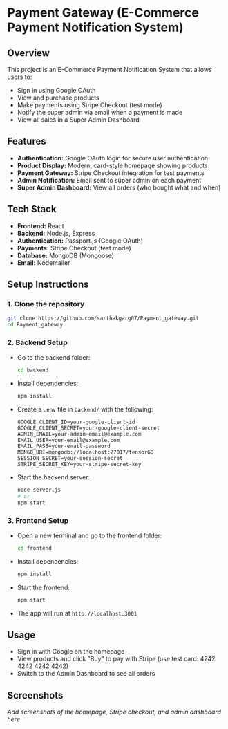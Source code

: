 # Payment Gateway (E-Commerce Payment Notification System)

## Overview
This project is an E-Commerce Payment Notification System that allows users to:
- Sign in using Google OAuth
- View and purchase products
- Make payments using Stripe Checkout (test mode)
- Notify the super admin via email when a payment is made
- View all sales in a Super Admin Dashboard

## Features
- **Authentication:** Google OAuth login for secure user authentication
- **Product Display:** Modern, card-style homepage showing products
- **Payment Gateway:** Stripe Checkout integration for test payments
- **Admin Notification:** Email sent to super admin on each payment
- **Super Admin Dashboard:** View all orders (who bought what and when)

## Tech Stack
- **Frontend:** React
- **Backend:** Node.js, Express
- **Authentication:** Passport.js (Google OAuth)
- **Payments:** Stripe Checkout (test mode)
- **Database:** MongoDB (Mongoose)
- **Email:** Nodemailer

## Setup Instructions

### 1. Clone the repository
```sh
git clone https://github.com/sarthakgarg07/Payment_gateway.git
cd Payment_gateway
```

### 2. Backend Setup
- Go to the backend folder:
  ```sh
  cd backend
  ```
- Install dependencies:
  ```sh
  npm install
  ```
- Create a `.env` file in `backend/` with the following:
  ```env
  GOOGLE_CLIENT_ID=your-google-client-id
  GOOGLE_CLIENT_SECRET=your-google-client-secret
  ADMIN_EMAIL=your-admin-email@example.com
  EMAIL_USER=your-email@example.com
  EMAIL_PASS=your-email-password
  MONGO_URI=mongodb://localhost:27017/tensorGO
  SESSION_SECRET=your-session-secret
  STRIPE_SECRET_KEY=your-stripe-secret-key
  ```
- Start the backend server:
  ```sh
  node server.js
  # or
  npm start
  ```

### 3. Frontend Setup
- Open a new terminal and go to the frontend folder:
  ```sh
  cd frontend
  ```
- Install dependencies:
  ```sh
  npm install
  ```
- Start the frontend:
  ```sh
  npm start
  ```
- The app will run at `http://localhost:3001`

## Usage
- Sign in with Google on the homepage
- View products and click "Buy" to pay with Stripe (use test card: 4242 4242 4242 4242)
- Switch to the Admin Dashboard to see all orders

## Screenshots
_Add screenshots of the homepage, Stripe checkout, and admin dashboard here_
